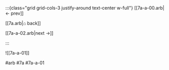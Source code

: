 :::{class="grid grid-cols-3 justify-around text-center w-full"}
[[7a-a-00.arb|← prev]]

[[7a.arb|⌂ back]]

[[7a-a-02.arb|next →]]

:::

![[7a-a-01]]

#arb #7a #7a-a-01

